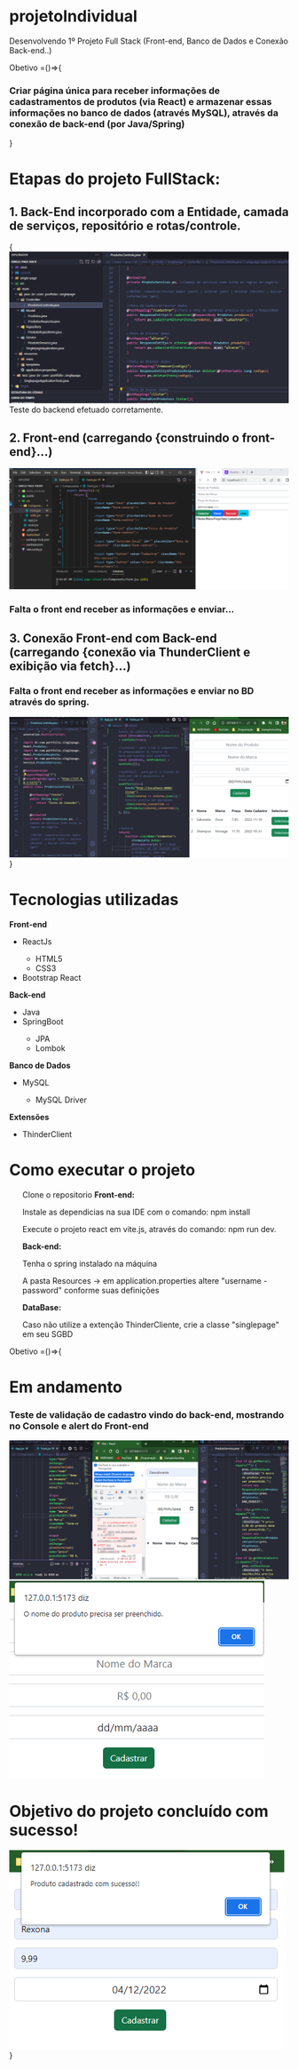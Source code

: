# projetoIndividual
Desenvolvendo 1º Projeto Full Stack (Front-end, Banco de Dados e Conexão Back-end..)

Obetivo =()=>{
    <h3> Criar página única para receber informações de cadastramentos de produtos (via React) e armazenar essas informações no banco de dados (através MySQL), através da conexão de back-end (por Java/Spring)</h3>
}  
<h1>Etapas do projeto FullStack:</h1>
<h2>1. Back-End incorporado com a Entidade, camada de serviços, repositório e rotas/controle.</h2>
{
<img src='BackEndConcluido.png' alt='Imagens das etapas'>
Teste do backend efetuado corretamente.
<h2>2. Front-end (carregando {construindo o front-end}...)</h2>
<img src='ConstruindoOFrontEnd.png' alt='Imagens das etapas'>
<h3>Falta o front end receber as informações e enviar...</h3>
<h2>3. Conexão Front-end com Back-end (carregando {conexão via ThunderClient e exibição via <strong>fetch</strong>}...)</h2>
<h3>Falta o front end receber as informações e enviar no BD através do spring.</h3>
<img src='ConectandoOsLadosDaaplicacao.png' alt='Imagens das etapas'>
}

<h1>Tecnologias utilizadas</h1>
<strong>Front-end</strong>
<ul>
    <li>ReactJs</li>
        <ul>
            <li>HTML5</li>
            <li>CSS3</li>
        </ul>
    <li>Bootstrap React</li>
</ul>
<strong>Back-end</strong>
<ul>
    <li>Java</li>
    <li>SpringBoot</li>
        <ul>
            <li>JPA</li>
            <li>Lombok</li>
        </ul>
</ul>
<strong>Banco de Dados</strong>
<ul>
    <li>MySQL</li>
        <ul>
            <li>MySQL Driver</li>
        </ul>
</ul>
<strong>Extensões</strong>
<ul>
    <li>ThinderClient</li>
</ul>

<h1><strong>Como executar o projeto</strong></h1>
<ul>
    Clone o repositorio
    <strong>Front-end:</strong>
    <p>Instale as dependicias na sua IDE com o comando: npm install</p>
    <p>Execute o projeto react em vite.js, através do comando: npm run dev.</p>
    <strong>Back-end:</strong>
    <p>Tenha o spring instalado na máquina</p>
    <p>A pasta Resources -> em application.properties altere "username - password" conforme suas definições</p>
    <strong>DataBase:</strong>
    <p>Caso não utilize a extenção ThinderCliente, crie a classe "singlepage" em seu SGBD</p>
    
</ul>

Obetivo =()=>{
    <h1>Em andamento</h1>
    <h3>Teste de validação de cadastro vindo do back-end, mostrando no Console e alert do Front-end</h3>
    <img src='ValidacaoNoFront.png'  alt='Imagens de conclusão'>
    <img src='ValidacaoNoFront2.png'  alt='Imagens de conclusão'>
    <h1>Objetivo do projeto concluído com sucesso!</h1>
    <img src='ValidacaoGeralFront.png'  alt='Imagens de conclusão'>
} 
